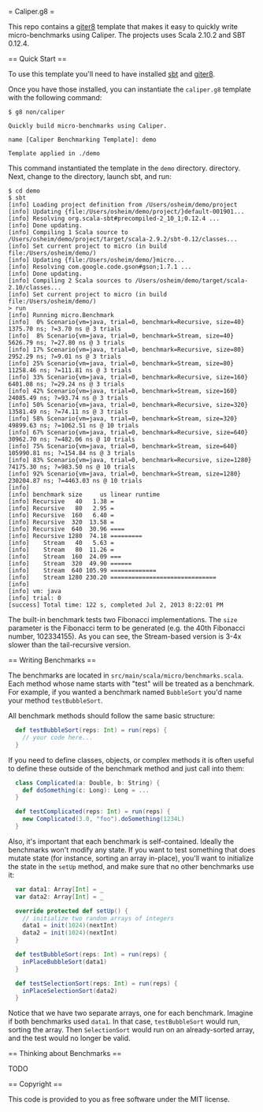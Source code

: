 = Caliper.g8 =

This repo contains a [giter8](http://github.com/n8han/giter8#readme) template
that makes it easy to quickly write micro-benchmarks using Caliper. The
projects uses Scala 2.10.2 and SBT 0.12.4.

== Quick Start ==

To use this template you'll need to have installed
[sbt](http://www.scala-sbt.org/release/docs/Getting-Started/Setup.html#installing-sbt)
and [giter8](https://github.com/n8han/giter8#installation).

Once you have those installed, you can instantiate the `caliper.g8` template
with the following command:

```
$ g8 non/caliper

Quickly build micro-benchmarks using Caliper.

name [Caliper Benchmarking Template]: demo

Template applied in ./demo
```

This command instantiated the template in the `demo` directory. directory.
Next, change to the directory, launch sbt, and run:

```
$ cd demo
$ sbt
[info] Loading project definition from /Users/osheim/demo/project
[info] Updating {file:/Users/osheim/demo/project/}default-001901...
[info] Resolving org.scala-sbt#precompiled-2_10_1;0.12.4 ...
[info] Done updating.
[info] Compiling 1 Scala source to /Users/osheim/demo/project/target/scala-2.9.2/sbt-0.12/classes...
[info] Set current project to micro (in build file:/Users/osheim/demo/)
[info] Updating {file:/Users/osheim/demo/}micro...
[info] Resolving com.google.code.gson#gson;1.7.1 ...
[info] Done updating.
[info] Compiling 2 Scala sources to /Users/osheim/demo/target/scala-2.10/classes...
[info] Set current project to micro (in build file:/Users/osheim/demo/)
> run
[info] Running micro.Benchmark
[info]  0% Scenario{vm=java, trial=0, benchmark=Recursive, size=40} 1375.70 ns; ?=3.70 ns @ 3 trials
[info]  8% Scenario{vm=java, trial=0, benchmark=Stream, size=40} 5626.79 ns; ?=27.80 ns @ 3 trials
[info] 17% Scenario{vm=java, trial=0, benchmark=Recursive, size=80} 2952.29 ns; ?=9.01 ns @ 3 trials
[info] 25% Scenario{vm=java, trial=0, benchmark=Stream, size=80} 11258.46 ns; ?=111.81 ns @ 3 trials
[info] 33% Scenario{vm=java, trial=0, benchmark=Recursive, size=160} 6401.08 ns; ?=29.24 ns @ 3 trials
[info] 42% Scenario{vm=java, trial=0, benchmark=Stream, size=160} 24085.49 ns; ?=93.74 ns @ 3 trials
[info] 50% Scenario{vm=java, trial=0, benchmark=Recursive, size=320} 13581.49 ns; ?=74.11 ns @ 3 trials
[info] 58% Scenario{vm=java, trial=0, benchmark=Stream, size=320} 49899.63 ns; ?=1062.51 ns @ 10 trials
[info] 67% Scenario{vm=java, trial=0, benchmark=Recursive, size=640} 30962.70 ns; ?=482.06 ns @ 10 trials
[info] 75% Scenario{vm=java, trial=0, benchmark=Stream, size=640} 105990.81 ns; ?=154.84 ns @ 3 trials
[info] 83% Scenario{vm=java, trial=0, benchmark=Recursive, size=1280} 74175.30 ns; ?=983.50 ns @ 10 trials
[info] 92% Scenario{vm=java, trial=0, benchmark=Stream, size=1280} 230204.87 ns; ?=4463.03 ns @ 10 trials
[info]
[info] benchmark size     us linear runtime
[info] Recursive   40   1.38 =
[info] Recursive   80   2.95 =
[info] Recursive  160   6.40 =
[info] Recursive  320  13.58 =
[info] Recursive  640  30.96 ====
[info] Recursive 1280  74.18 =========
[info]    Stream   40   5.63 =
[info]    Stream   80  11.26 =
[info]    Stream  160  24.09 ===
[info]    Stream  320  49.90 ======
[info]    Stream  640 105.99 =============
[info]    Stream 1280 230.20 ==============================
[info]
[info] vm: java
[info] trial: 0
[success] Total time: 122 s, completed Jul 2, 2013 8:22:01 PM
```

The built-in benchmark tests two Fibonacci implementations. The `size`
parameter is the Fibonacci term to be generated (e.g. the 40th
Fibonacci number, 102334155). As you can see, the Stream-based version
is 3-4x slower than the tail-recursive version.

== Writing Benchmarks ==

The benchmarks are located in `src/main/scala/micro/benchmarks.scala`. Each
method whose name starts with "test" will be treated as a benchmark. For
example, if you wanted a benchmark named `BubbleSort` you'd name your method
`testBubbleSort`.

All benchmark methods should follow the same basic structure:

```scala
  def testBubbleSort(reps: Int) = run(reps) {
    // your code here...
  }
```

If you need to define classes, objects, or complex methods it is often useful
to define these outside of the benchmark method and just call into them:

```scala
  class Complicated(a: Double, b: String) {
    def doSomething(c: Long): Long = ...
  }

  def testComplicated(reps: Int) = run(reps) {
    new Complicated(3.0, "foo").doSomething(1234L)
  }
```


Also, it's important that each benchmark is self-contained. Ideally the
benchmarks won't modify any state. If you want to test something that does
mutate state (for instance, sorting an array in-place), you'll want to
initialize the state in the `setUp` method, and make sure that no other
benchmarks use it:

```scala
  var data1: Array[Int] = _
  var data2: Array[Int] = _

  override protected def setUp() {
    // initialize two random arrays of integers
    data1 = init(1024)(nextInt)
    data2 = init(1024)(nextInt)
  }

  def testBubbleSort(reps: Int) = run(reps) {
    inPlaceBubbleSort(data1)
  }

  def testSelectionSort(reps: Int) = run(reps) {
    inPlaceSelectionSort(data2)
  }
```

Notice that we have two separate arrays, one for each benchmark. Imagine if
both benchmarks used `data1`. In that case, `testBubbleSort` would run,
sorting the array. Then `SelectionSort` would run on an already-sorted array,
and the test would no longer be valid.

== Thinking about Benchmarks ==

TODO

== Copyright ==

This code is provided to you as free software under the MIT license.
